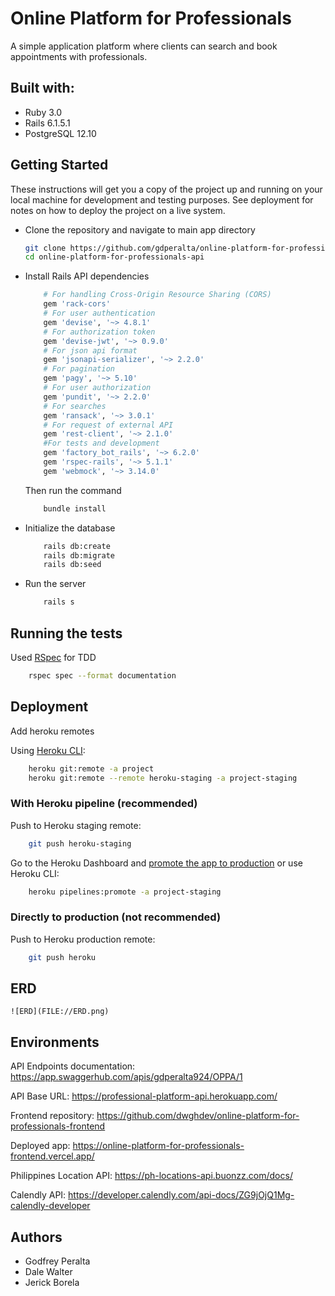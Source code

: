 # Online Platform for Professionals

A simple application platform where clients can search and book appointments with professionals.

## Built with:
- Ruby 3.0
- Rails 6.1.5.1
- PostgreSQL 12.10


## Getting Started

These instructions will get you a copy of the project up and running on your local machine for development and testing purposes. See deployment for notes on how to deploy the project on a live system.

- Clone the repository and navigate to main app directory

	``` bash
	git clone https://github.com/gdperalta/online-platform-for-professionals-api.git
	cd online-platform-for-professionals-api
	```

- Install Rails API dependencies
	``` Ruby
		# For handling Cross-Origin Resource Sharing (CORS)
		gem 'rack-cors'
		# For user authentication
		gem 'devise', '~> 4.8.1'
		# For authorization token
		gem 'devise-jwt', '~> 0.9.0'
		# For json api format
		gem 'jsonapi-serializer', '~> 2.2.0'
		# For pagination
		gem 'pagy', '~> 5.10'
		# For user authorization
		gem 'pundit', '~> 2.2.0'
		# For searches
		gem 'ransack', '~> 3.0.1'
		# For request of external API
		gem 'rest-client', '~> 2.1.0'
		#For tests and development
		gem 'factory_bot_rails', '~> 6.2.0'
		gem 'rspec-rails', '~> 5.1.1'
		gem 'webmock', '~> 3.14.0'
	```

	Then run the command
	``` bash
		bundle install
	```
- Initialize the database
	``` bash
		rails db:create
		rails db:migrate
		rails db:seed
	```
- Run the server
	``` bash
		rails s
	```

## Running the tests
Used [RSpec](https://rspec.info) for TDD
```bash
	rspec spec --format documentation
```

## Deployment

Add heroku remotes

Using [Heroku CLI](https://devcenter.heroku.com/articles/heroku-cli):

```bash
	heroku git:remote -a project
	heroku git:remote --remote heroku-staging -a project-staging
```
### With Heroku pipeline (recommended)

Push to Heroku staging remote:

```bash
	git push heroku-staging
```

Go to the Heroku Dashboard and [promote the app to production](https://devcenter.heroku.com/articles/pipelines) or use Heroku CLI:

```bash
	heroku pipelines:promote -a project-staging
```

### Directly to production (not recommended)

Push to Heroku production remote:

```bash
	git push heroku
```

## ERD
	![ERD](FILE://ERD.png)

## Environments
API Endpoints documentation: https://app.swaggerhub.com/apis/gdperalta924/OPPA/1

API Base URL: https://professional-platform-api.herokuapp.com/

Frontend repository: https://github.com/dwghdev/online-platform-for-professionals-frontend

Deployed app: https://online-platform-for-professionals-frontend.vercel.app/

Philippines Location API: https://ph-locations-api.buonzz.com/docs/

Calendly API: https://developer.calendly.com/api-docs/ZG9jOjQ1Mg-calendly-developer

## Authors
* Godfrey Peralta
* Dale Walter  
* Jerick Borela
